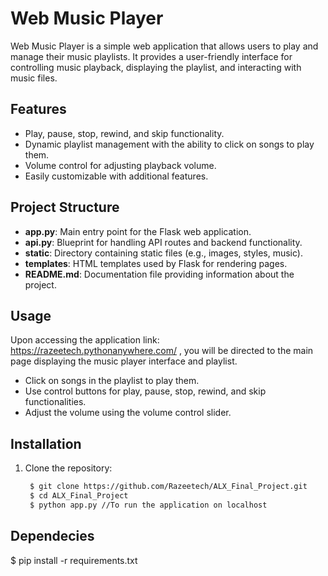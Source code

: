 # Web Music Player

Web Music Player is a simple web application that allows users to play and manage their music playlists. It provides a user-friendly interface for controlling music playback, displaying the playlist, and interacting with music files.

## Features

- Play, pause, stop, rewind, and skip functionality.
- Dynamic playlist management with the ability to click on songs to play them.
- Volume control for adjusting playback volume.
- Easily customizable with additional features.

## Project Structure

- **app.py**: Main entry point for the Flask web application.
- **api.py**: Blueprint for handling API routes and backend functionality.
- **static**: Directory containing static files (e.g., images, styles, music).
- **templates**: HTML templates used by Flask for rendering pages.
- **README.md**: Documentation file providing information about the project.

## Usage 
Upon accessing the application link: https://razeetech.pythonanywhere.com/ , you will be directed to the main page displaying the music player interface and playlist.
- Click on songs in the playlist to play them.
- Use control buttons for play, pause, stop, rewind, and skip functionalities.
- Adjust the volume using the volume control slider.

## Installation

1. Clone the repository:
   ```bash
    $ git clone https://github.com/Razeetech/ALX_Final_Project.git
    $ cd ALX_Final_Project
    $ python app.py //To run the application on localhost


## Dependecies
$ pip install -r requirements.txt
